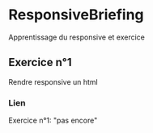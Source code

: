 # ResponsiveBriefing
Apprentissage du responsive et exercice

## Exercice n°1

Rendre responsive un html 

### Lien

Exercice n°1: "pas encore"